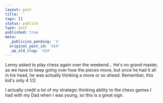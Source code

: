 ```yaml
---
layout: post
title: ''
tags: []
status: publish
type: post
published: true
meta:
  _publicize_pending: '1'
  original_post_id: '414'
  _wp_old_slug: '414'
---
```

Lenny asked to play chess again over the weekend...  He's no grand master, as we have to keep going over how the pieces move, but once he had it all in his head, he was actually thinking a move or so ahead.  Remember, this kid's only 4 1/2.

I actually credit a lot of my strategic thinking ability to the chess games I had with my Dad when I was young, so this is a great sign.
